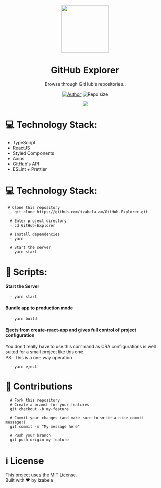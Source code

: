 <p align="center">
  <img width="150" src="https://github.githubassets.com/images/modules/logos_page/Octocat.png">
</p>
<h1 align=center>GitHub Explorer</h1>
<p align="center">Browse through GitHub's repositories..</p>

<div align="center">

<a href="https://www.linkedin.com/in/izabela-matos/" rel="linkedin">![Author](https://img.shields.io/badge/made%20by-izabela-blue)</a>
![Repo size](https://img.shields.io/github/repo-size/izabela-am/GitHub-Explorer)

</div>

<p align="center">
  <img src="https://66.media.tumblr.com/88cc3bd117d03b217b7cc4b5ed3485d7/cdd3f85adc61ab9f-de/s2048x3072/8f79b2031fdbdbdb2f09279f402a0b0e907c8d9e.png">
</p>

# :computer: Technology Stack:
- TypeScript
- ReactJS
- Styled Components
- Axios
- GitHub's API
- ESLint + Prettier

# :computer: Technology Stack:
```shell
 # Clone this repository
  - git clone https://github.com/izabela-am/GitHub-Explorer.git
  
  # Enter project directory
  - cd GitHub-Explorer
  
  # Install dependencies
  - yarn
  
  # Start the server
  - yarn start
```

# :beginner: Scripts:
#### Start the Server
```shell
  - yarn start
```
#### Bundle app to production mode
```shell
  - yarn build
```

#### Ejects from create-react-app and gives full control of project configuration
You don't really have to use this command as CRA configurations is well suited for a small project like this one.  
PS.: This is a one way operation
```shell
  - yarn eject
```

# :fork_and_knife: Contributions
```shell
  # Fork this repository
  # Create a branch for your features
  git checkout -b my-feature
  
  # Commit your changes (and make sure to write a nice commit message!)
  git commit -m "My message here"
  
  # Push your branch
  git push origin my-feature
```

# :information_source: License
This project uses the MIT License.  
Built with :heart: by Izabela
